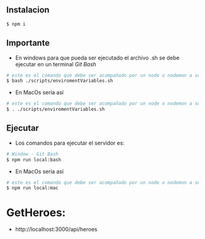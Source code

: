 

## Instalacion

```bash
$ npm i
```

## Importante

* En windows para que pueda ser ejecutado el archivo .sh se debe ejecutar en un terminal *Git Bash* 

```bash
# este es el comando que debe ser acompañado por un node o nodemon a su costado 
$ bash ./scripts/enviromentVariables.sh
```
* En MacOs seria así 
```bash
# este es el comando que debe ser acompañado por un node o nodemon a su costado 
$ . ./scripts/enviromentVariables.sh
```

## Ejecutar

* Los comandos para ejecutar el servidor es:

```bash
# Window - Git Bash
$ npm run local:bash
```
* En MacOs seria así

```bash
# este es el comando que debe ser acompañado por un node o nodemon a su costado 
$ npm run local:mac
```

# GetHeroes:
* http://localhost:3000/api/heroes


